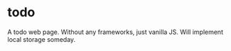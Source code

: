 # todo

A todo web page. Without any frameworks, just vanilla JS.
Will implement local storage someday.
